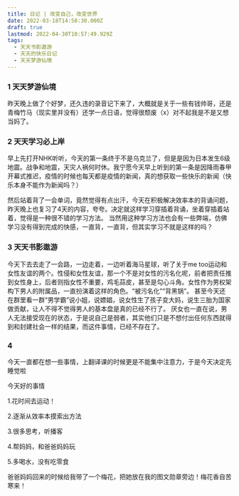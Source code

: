 ```yaml
---
title: 日记 | 改变自己，改变世界
date: 2022-03-18T14:58:30.000Z
draft: true
lastmod: 2022-04-30T10:57:49.929Z
tags:
  - 天天书影遨游
  - 天天的快乐日记
  - 天天梦游仙境
---
```


### 1 天天梦游仙境

昨天晚上做了个好梦，还久违的录音记下来了，大概就是关于一些有钱帅哥，还是青梅竹马（现实里并没有）还学一点日语，觉得很颓废（x）对不起我是不是又想当妈了。

### 2 天天学习必上岸

早上先打开NHK听听，今天的第一条终于不是乌克兰了，但是是因为日本发生6级地震。战争和地震，天灾人祸何时休。我宁愿今天早上听到的第一条是因降雨春甲开幕式推迟，疫情的时候也每天都是疫情的新闻，真的想获取一些快乐的新闻（快乐本身不能作为新闻吗？）

然后站着背了一会单词，竟然觉得有点出汗，今天在积极解决效率本的背诵问题，昨天晚上也复习了4天的内容，夸夸。决定就这样学习穿插着背诵，坐着穿插着站着，觉得是一种很不错的学习方法。
当然用这种学习方法也会有一些弊端，仿佛学习没有得到完成的快感，一直背，一直背，但其实学习不就是这样的吗？

### 3 天天书影遨游

今天下去去走了一会路，一边走着，一边听着海马星球，听了关于me too运动和女性友谊的两个。性侵和女性友谊，那一个不是对女性的污名化呢，前者把责任推到女性身上，后者则指女性不重要，鸡毛蒜皮，甚至是勾心斗角。女性作为男权架构下男人的附属品，一直扮演着这样的角色。“被污名化”“背黑锅”。
甚至今天还在群里看一群“男学霸”说小姐，说嫖娼，说女性生了孩子变大妈，说生三胎为国家做贡献，让人不得不觉得男人的基本盘是真的已经不行了。
厌女也一直在说，男人无法接受现在的状态，于是说自己是弱者，其实他们只是不想付出任何东西就得到和封建社会一样的结果，而这件事情，已经不存在了。

### 4

今天一直都在想一些事情，上翻译课的时候更是不能集中注意力，于是今天决定先睡觉啦

今天好的事情

1.花时间去运动！

2.逐渐从效率本摸索出方法

3.很多思考，听播客

4.帮妈妈，和爸爸妈妈玩

5.多喝水，没有吃零食

爸爸妈妈回来的时候给我带了一个梅花，把她放在我的图文勋章旁边！梅花香自苦寒来！
